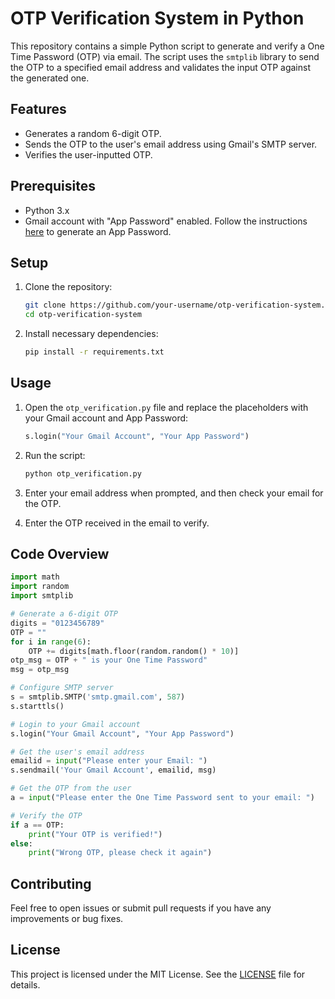 # OTP Verification System in Python

This repository contains a simple Python script to generate and verify a One Time Password (OTP) via email. The script uses the `smtplib` library to send the OTP to a specified email address and validates the input OTP against the generated one.

## Features

- Generates a random 6-digit OTP.
- Sends the OTP to the user's email address using Gmail's SMTP server.
- Verifies the user-inputted OTP.

## Prerequisites

- Python 3.x
- Gmail account with "App Password" enabled. Follow the instructions [here](https://support.google.com/accounts/answer/185833?hl=en) to generate an App Password.

## Setup

1. Clone the repository:
   ```sh
   git clone https://github.com/your-username/otp-verification-system.git
   cd otp-verification-system
   ```

2. Install necessary dependencies:
   ```sh
   pip install -r requirements.txt
   ```

## Usage

1. Open the `otp_verification.py` file and replace the placeholders with your Gmail account and App Password:
   ```python
   s.login("Your Gmail Account", "Your App Password")
   ```

2. Run the script:
   ```sh
   python otp_verification.py
   ```

3. Enter your email address when prompted, and then check your email for the OTP.

4. Enter the OTP received in the email to verify.

## Code Overview

```python
import math
import random
import smtplib

# Generate a 6-digit OTP
digits = "0123456789"
OTP = ""
for i in range(6):
    OTP += digits[math.floor(random.random() * 10)]
otp_msg = OTP + " is your One Time Password"
msg = otp_msg

# Configure SMTP server
s = smtplib.SMTP('smtp.gmail.com', 587)
s.starttls()

# Login to your Gmail account
s.login("Your Gmail Account", "Your App Password")

# Get the user's email address
emailid = input("Please enter your Email: ")
s.sendmail('Your Gmail Account', emailid, msg)

# Get the OTP from the user
a = input("Please enter the One Time Password sent to your email: ")

# Verify the OTP
if a == OTP:
    print("Your OTP is verified!")
else:
    print("Wrong OTP, please check it again")
```

## Contributing

Feel free to open issues or submit pull requests if you have any improvements or bug fixes.

## License

This project is licensed under the MIT License. See the [LICENSE](LICENSE) file for details.
